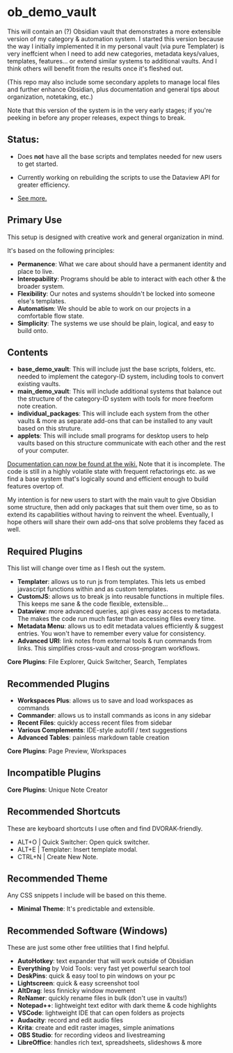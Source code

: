 # ob_demo_vault
This will contain an (?) Obsidian vault that demonstrates a more extensible version of my category & automation system. I started this version because the way I initially implemented it in my personal vault (via pure Templater) is very ineffcient when I need to add new categories, metadata keys/values, templates, features... or extend similar systems to additional vaults. And I think others will benefit from the results once it's fleshed out.

(This repo may also include some secondary applets to manage local files and further enhance Obsidian, plus documentation and general tips about organization, notetaking, etc.)

Note that this version of the system is in the very early stages; if you're peeking in before any proper releases, expect things to break.

## Status: 

* Does **not** have all the base scripts and templates needed for new users to get started. 

* Currently working on rebuilding the scripts to use the Dataview API for greater efficiency.

* [See more.](https://github.com/AverageTrailerTrash/ob_demo_vault/tree/main/base_demo_vault#readme)

## Primary Use

This setup is designed with creative work and general organization in mind.

It's based on the following principles:

* **Permanence**: What we care about should have a permanent identity and place to live.
* **Interopability**: Programs should be able to interact with each other & the broader system.
* **Flexibility**: Our notes and systems shouldn't be locked into someone else's templates.
* **Automatism**: We should be able to work on our projects in a comfortable flow state.
* **Simplicity**: The systems we use should be plain, logical, and easy to build onto.

## Contents
* **base_demo_vault**: This will include just the base scripts, folders, etc. needed to implement the category-ID system, including tools to convert existing vaults.
* **main_demo_vault**: This will include additional systems that balance out the structure of the category-ID system with tools for more freeform note creation.
* **individual_packages**: This will include each system from the other vaults & more as separate add-ons that can be installed to any vault based on this struture. 
* **applets**: This will include small programs for desktop users to help vaults based on this structure communicate with each other and the rest of your computer.

[Documentation can now be found at the wiki.](https://github.com/AverageTrailerTrash/ob_demo_vault/wiki) Note that it is incomplete. The code is still in a highly volatile state with frequent refactorings etc. as we find a base system that's logically sound and efficient enough to build features overtop of.

My intention is for new users to start with the main vault to give Obsidian some structure, then add only packages that suit them over time, so as to extend its capabilities without having to reinvent the wheel. Eventually, I hope others will share their own add-ons that solve problems they faced as well.

## Required Plugins
This list will change over time as I flesh out the system.
* **Templater**: allows us to run js from templates. This lets us embed javascript functions within and as custom templates.
* **CustomJS**: allows us to break js into reusable functions in multiple files. This keeps me sane & the code flexible, extensible...
* **Dataview**: more advanced queries, api gives easy access to metadata. The makes the code run much faster than accessing files every time.
* **Metadata Menu**: allows us to edit metadata values efficiently & suggest entries. You won't have to remember every value for consistency.
* **Advanced URI**: link notes from external tools & run commands from links. This simplifies cross-vault and cross-program workflows. 
 
**Core Plugins**: File Explorer, Quick Switcher, Search, Templates

## Recommended Plugins
* **Workspaces Plus**: allows us to save and load workspaces as commands
* **Commander**: allows us to install commands as icons in any sidebar
* **Recent Files**: quickly access recent files from sidebar
* **Various Complements**: IDE-style autofill / text suggestions
* **Advanced Tables**: painless markdown table creation
 
**Core Plugins**: Page Preview, Workspaces

## Incompatible Plugins
**Core Plugins**: Unique Note Creator

## Recommended Shortcuts
These are keyboard shortcuts I use often and find DVORAK-friendly.
* ALT+O | Quick Switcher: Open quick switcher.
* ALT+E | Templater: Insert template modal. 
* CTRL+N | Create New Note.

## Recommended Theme
Any CSS snippets I include will be based on this theme.
* **Minimal Theme**: It's predictable and extensible. 

## Recommended Software (Windows)
These are just some other free utilities that I find helpful.
* **AutoHotkey**: text expander that will work outside of Obsidian
* **Everything** by Void Tools: very fast yet powerful search tool
* **DeskPins**: quick & easy tool to pin windows on your pc
* **Lightscreen**: quick & easy screenshot tool
* **AltDrag**: less finnicky window movement
* **ReNamer**: quickly rename files in bulk (don't use in vaults!)
* **Notepad++**: lightweight text editor with dark theme & code highlights
* **VSCode**: lightweight IDE that can open folders as projects
* **Audacity**: record and edit audio files
* **Krita**: create and edit raster images, simple animations
* **OBS Studio**: for recording videos and livestreaming 
* **LibreOffice**: handles rich text, spreadsheets, slideshows & more
